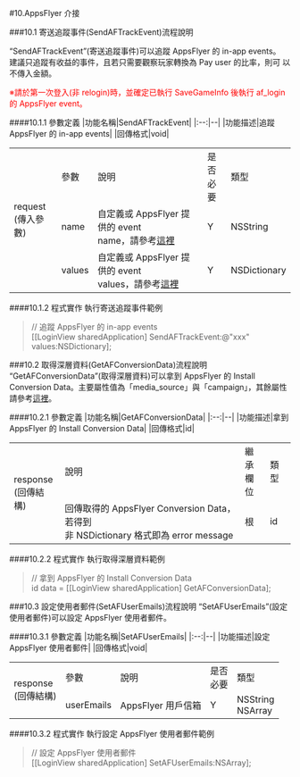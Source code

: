 #10.AppsFlyer 介接

###10.1 寄送追蹤事件(SendAFTrackEvent)流程說明

“SendAFTrackEvent”(寄送追蹤事件)可以追蹤 AppsFlyer 的 in-app events。 建議只追蹤有收益的事件，且若只需要觀察玩家轉換為 Pay user 的比率，則可 以不傳入金額。

<font color="red">※請於第一次登入(非 relogin)時，並確定已執行 SaveGameInfo 後執行 af_login 的 AppsFlyer event。</font>

####10.1.1 參數定義
|功能名稱|SendAFTrackEvent|
|:--:|--|
|功能描述|追蹤 AppsFlyer 的 in-app events|
|回傳格式|void|

<table>
<tr>
<td rowspan="3">request<br>(傳入參數)</td>
<td>參數</td>
<td>說明</td>
<td>是否<br>必要</td>
<td>類型</td>
</tr>
<tr>
<td>name</td>
<td>自定義或 AppsFlyer 提供的 event<br>name，請參考<a href="https://support.appsflyer.com/hc/en-us/articles/207577713">這裡</a></td>
<td>Y</td>
<td>NSString</td>
</tr>
<tr>
<td>values</td>
<td>自定義或 AppsFlyer 提供的 event<br>values，請參考<a href="https://support.appsflyer.com/hc/en-us/articles/207577713">這裡</a></td>
<td>Y</td>
<td>NSDictionary</td>
</tr>
</table>

####10.1.2 程式實作
執行寄送追蹤事件範例
<span id="SendAFTrackEvent"></span>

>// 追蹤 AppsFlyer 的 in-app events<br>
>[[LoginView sharedApplication] SendAFTrackEvent:@"xxx" values:NSDictionary];

###10.2 取得深層資料(GetAFConversionData)流程說明
“GetAFConversionData”(取得深層資料)可以拿到 AppsFlyer 的 Install Conversion Data。主要屬性值為「media_source」與「campaign」，其餘屬性 請參考[這裡](https://support.appsflyer.com/hc/en-us/articles/207032096-Accessing-AppsFlyer-Attribution-Conversion-Data-from-the-SDK-iOS-Deferred-Deeplinking-)。

####10.2.1 參數定義
|功能名稱|GetAFConversionData|
|:--:|--|
|功能描述|拿到 AppsFlyer 的 Install Conversion Data|
|回傳格式|id|

<table>
<tr>
<td rowspan="2">response<br>(回傳結構)</td>
<td>說明</td>
<td>繼承<br>欄位</td>
<td>類型</td>
</tr>
<tr>
<td>回傳取得的 AppsFlyer Conversion Data，若得到<br>非 NSDictionary 格式即為 error message</td>
<td>根</td>
<td>id</td>
</tr>
</table>

####10.2.2 程式實作
執行取得深層資料範例
>// 拿到 AppsFlyer 的 Install Conversion Data<br>
>id data = [[LoginView sharedApplication] GetAFConversionData];

###10.3 設定使用者郵件(SetAFUserEmails)流程說明
“SetAFUserEmails”(設定使用者郵件)可以設定 AppsFlyer 使用者郵件。

####10.3.1 參數定義
|功能名稱|SetAFUserEmails|
|:--:|--|
|功能描述|設定 AppsFlyer 使用者郵件|
|回傳格式|void|

<table>
<tr>
<td rowspan="2">response<br>(回傳結構)</td>
<td>參數</td>
<td>說明</td>
<td>是否<br>必要</td>
<td>類型</td>
</tr>
<tr>
<td>userEmails</td>
<td>AppsFlyer 用戶信箱</td>
<td>Y</td>
<td>NSString<br>NSArray</td>
</tr>
</table>

####10.3.2 程式實作
執行設定 AppsFlyer 使用者郵件範例
>// 設定 AppsFlyer 使用者郵件<br>
>[[LoginView sharedApplication] SetAFUserEmails:NSArray];